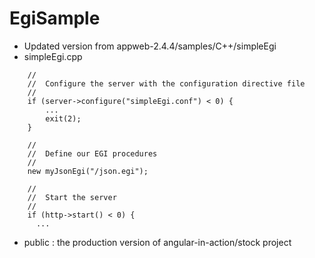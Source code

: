 # EgiSample 

- Updated version from appweb-2.4.4/samples/C++/simpleEgi
- simpleEgi.cpp
```
    //
	//	Configure the server with the configuration directive file
	//
	if (server->configure("simpleEgi.conf") < 0) {
		...
		exit(2);
	}

	//
	//	Define our EGI procedures
	//
	new myJsonEgi("/json.egi");

	//
	//	Start the server
	//
	if (http->start() < 0) {
      ...
```
- public : the production version of angular-in-action/stock project
